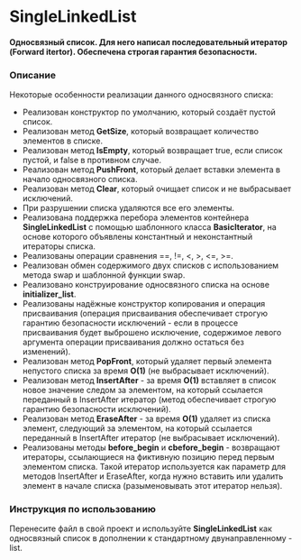 # SingleLinkedList
#### Односвязный список. Для него написал последовательный итератор (Forward itertor). Обеспечена строгая гарантия безопасности.

### Описание
Некоторые особенности реализации данного односвязного списка:

- Реализован конструктор по умолчанию, который создаёт пустой список.
- Реализован метод **GetSize**, который возвращает количество элементов в списке.
- Реализован метод **IsEmpty**, который возвращает true, если список пустой, и false в противном случае.
- Реализован метод **PushFront**, который делает вставки элемента в начало односвязного списка.
- Реализован метод **Clear**, который очищает список и не выбрасывает исключений.
- При разрушении списка удаляются все его элементы.
- Реализована поддержка перебора элементов контейнера **SingleLinkedList** с помощью шаблонного класса **BasicIterator**, на основе которого объявлены константный и неконстантный итераторы списка.
- Реализованы операции сравнения ==, !=, <, >, <=, >=.
- Реализован обмен содержимого двух списков с использованием метода swap и шаблонной функции swap.
- Реализовано конструирование односвязного списка на основе **initializer_list**.
- Реализованы надёжные конструктор копирования и операция присваивания (операция присваивания обеспечивает строгую гарантию безопасности исключений - если в процессе присваивания будет выброшено исключение, содержимое левого аргумента операции присваивания должно остаться без изменений).
- Реализован метод **PopFront**, который удаляет первый элемента непустого списка за время **O(1)** (не выбрасывает исключений).
- Реализован метод **InsertAfter** - за время **O(1)** вставляет в список новое значение следом за элементом, на который ссылается переданный в InsertAfter итератор (метод обеспечивает строгую гарантию безопасности исключений).
- Реализован метод **EraseAfter** - за время **O(1)** удаляет из списка элемент, следующий за элементом, на который ссылается переданный в InsertAfter итератор (не выбрасывает исключений).
- Реализованы методы **before_begin** и **cbefore_begin** - возвращают итераторы, ссылающиеся на фиктивную позицию перед первым элементом списка. Такой итератор используется как параметр для методов InsertAfter и EraseAfter, когда нужно вставить или удалить элемент в начале списка (разыменовывать этот итератор нельзя).
### Инструкция по использованию
Перенесите файл в свой проект и используйте **SingleLinkedList**  как односвязный список в дополнении к стандартному двунаправленному - list.
